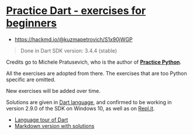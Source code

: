 

# [Practice Dart - exercises for beginners]("https://hackmd.io/@kuzmapetrovich/S1x90jWGP")

 - https://hackmd.io/@kuzmapetrovich/S1x90jWGP

> Done in Dart SDK version: 3.4.4 (stable)

Credits go to Michele Pratusevich, who is the author of [**Practice Python**](https://www.practicepython.org). 

All the exercises are adopted from there. The exercises that are too Python specific are omitted. 

New exercises will be added over time.

Solutions are given in [Dart language](https://dart.dev/guides/language/language-tour), and confirmed to be working in version 2.9.0 of the SDK on Windows 10, as well as on [Repl.it](https://repl.it). 

- [Language tour of Dart](https://dart.dev/guides/language/language-tour)
- [Markdown version with solutions](https://hackmd.io/@kuzmapetrovich/S1x90jWGP)
